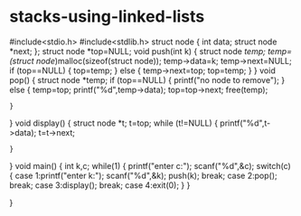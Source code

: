 # stacks-using-linked-lists
#include<stdio.h>
#include<stdlib.h>
struct node
{
    int data;
    struct node *next;
};
struct node *top=NULL;
void push(int k)
{
    struct node *temp;
    temp=(struct node*)malloc(sizeof(struct node));
    temp->data=k;
    temp->next=NULL;
    if (top==NULL)
    {
        top=temp;
    }
    else
    {
    temp->next=top;
    top=temp;
    }
}
void pop()
{
    struct node *temp;
    if (top==NULL)
    {
        printf("no node to remove");
    }
    else
    {
        temp=top;
        printf("%d",temp->data);
        top=top->next;
        free(temp);
       
    }
   
}
void display()
{
    struct node *t;
    t=top;
    while (t!=NULL)
    {
        printf("%d",t->data);
        t=t->next;
       
    }
}
void main()
{
    int k,c;
    while(1)
    {
        printf("enter c:");
        scanf("%d",&c);
        switch(c)
        {
            case 1:printf("enter k:");
                   scanf("%d",&k);
                   push(k);
                   break;
            case 2:pop();
                   break;
            case 3:display();
                   break;
            case 4:exit(0);
        }
    }
   
}
